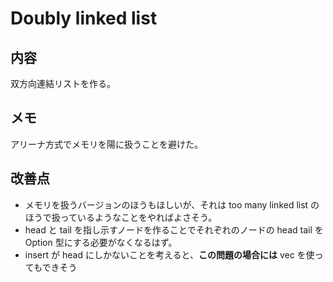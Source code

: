 # Doubly linked list

## 内容
双方向連結リストを作る。

## メモ
アリーナ方式でメモリを陽に扱うことを避けた。

## 改善点
- メモリを扱うバージョンのほうもほしいが、それは too many linked list のほうで扱っているようなことをやればよさそう。
- head と tail を指し示すノードを作ることでそれぞれのノードの head tail を Option 型にする必要がなくなるはず。
- insert が head にしかないことを考えると、**この問題の場合には** vec を使ってもできそう